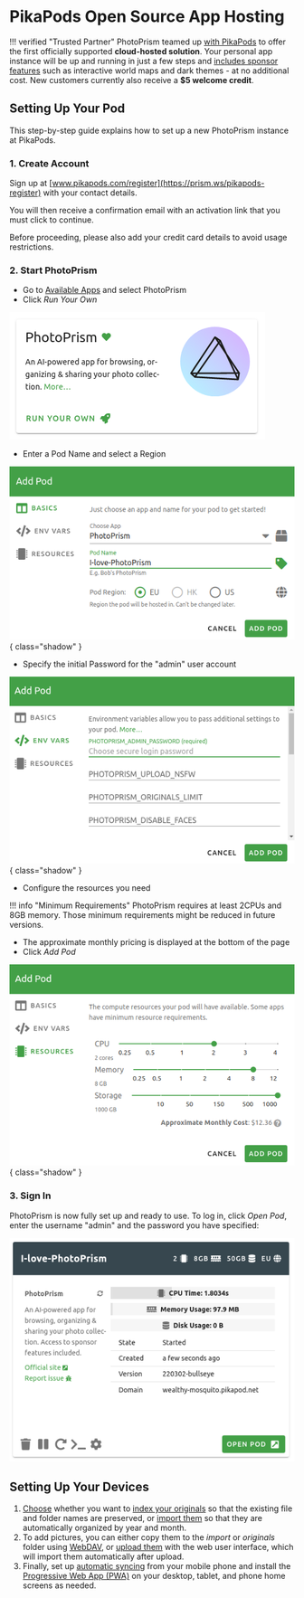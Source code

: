 # **PikaPods** Open Source App Hosting

!!! verified "Trusted Partner"
    PhotoPrism teamed up [with PikaPods](https://prism.ws/pikapods-com) to offer the first officially supported **cloud-hosted solution**. Your personal app instance will be up and running in just a few steps and [includes sponsor features](https://photoprism.app/membership) such as interactive world maps and dark themes - at no additional cost. New customers currently also receive a **$5 welcome credit**.

## Setting Up Your Pod

This step-by-step guide explains how to set up a new PhotoPrism instance at PikaPods.

### 1. Create Account

Sign up at [www.pikapods.com/register](https://prism.ws/pikapods-register) with your contact details.

You will then receive a confirmation email with an activation link that you must click to continue.

Before proceeding, please also add your credit card details to avoid usage restrictions.

### 2. Start PhotoPrism

- Go to [Available Apps](https://prism.ws/pikapods-apps) and select PhotoPrism 
- Click *Run Your Own*

![Screenshot](img/pikapods-appstore.png)

- Enter a Pod Name and select a Region

![Screenshot](img/pikapods-step-1.png){ class="shadow" }

- Specify the initial Password for the "admin" user account

![Screenshot](img/pikapods-step-2.png){ class="shadow" }

- Configure the resources you need
  

!!! info "Minimum Requirements"
    PhotoPrism requires at least 2CPUs and 8GB memory. Those minimum requirements might be reduced in future versions.

- The approximate monthly pricing is displayed at the bottom of the page
- Click *Add Pod*

![Screenshot](img/pikapods-step-3.png){ class="shadow" }

### 3. Sign In

PhotoPrism is now fully set up and ready to use. To log in, click *Open Pod*, enter the username "admin" and the password you have specified:

![Screenshot](img/pikapods-overview.png)

## Setting Up Your Devices

1. [Choose](../../user-guide/library/index.md) whether you want to [index your originals](../../user-guide/library/originals.md) so that the existing file and folder names are preserved, or [import them](../../user-guide/library/import.md) so that they are automatically organized by year and month.
2. To add pictures, you can either copy them to the *import* or *originals* folder using [WebDAV](../../user-guide/sync/webdav.md), or [upload them](../../user-guide/library/upload.md) with the web user interface, which will import them automatically after upload.
3. Finally, set up [automatic syncing](../../user-guide/sync/mobile-devices.md) from your mobile phone and install the [Progressive Web App (PWA)](../../user-guide/pwa.md) on your desktop, tablet, and phone home screens as needed.
